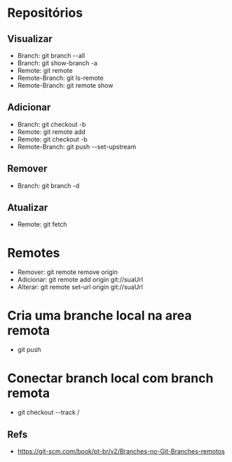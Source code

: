 # Repositórios

## Visualizar

- Branch: git branch --all
- Branch: git show-branch -a
- Remote: git remote
- Remote-Branch: git ls-remote <remote>
- Remote-Branch: git remote show <remote>

## Adicionar

- Branch: git checkout -b <branch-name>
- Remote: git remote add
- Remote: git checkout -b <branch-name>
- Remote-Branch: git push --set-upstream <remote> <branch-name>

## Remover

- Branch: git branch -d <branch-name>

## Atualizar

- Remote: git fetch <remote>

# Remotes
- Remover: git remote remove origin
- Adicionar: git remote add origin git://suaUrl
- Alterar: git remote set-url origin git://suaUrl

# Cria uma branche local na area remota

- git push <remoto> <branch-name>

# Conectar branch local com branch remota

- git checkout <ramo> --track <remoto>/<ramo>

## Refs

- https://git-scm.com/book/pt-br/v2/Branches-no-Git-Branches-remotos
